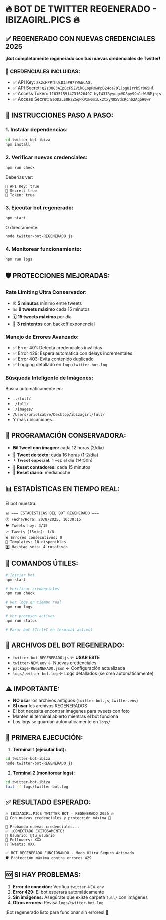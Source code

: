 # 🔥 BOT DE TWITTER REGENERADO - IBIZAGIRL.PICS 🔥

## ✅ REGENERADO CON NUEVAS CREDENCIALES 2025

**¡Bot completamente regenerado con tus nuevas credenciales de Twitter!**

### 🔑 CREDENCIALES INCLUIDAS:
- ✅ API Key: `Zk2cHPPfhUsDIaPH77WAWuAQl`
- ✅ API Secret: `Q2z38G3AIp0cF5ZVikGLopRmwPpD24ca79lJpgUirrb5r065Hl`
- ✅ Access Token: `1163515914731626497-hyI437ByyuqxVD8py99n1rWU8Mjnjs`
- ✅ Access Secret: `EeOD2LS0H2Z5qPKVxN0miLk2txyN05VdcRcnb2AqbH0wr`

## 🚀 INSTRUCCIONES PASO A PASO:

### **1. Instalar dependencias:**
```bash
cd twitter-bot-ibiza
npm install
```

### **2. Verificar nuevas credenciales:**
```bash
npm run check
```
Deberías ver:
```
🔑 API Key: true
🔑 Secret: true  
🔑 Token: true
```

### **3. Ejecutar bot regenerado:**
```bash
npm start
```
O directamente:
```bash
node twitter-bot-REGENERADO.js
```

### **4. Monitorear funcionamiento:**
```bash
npm run logs
```

## 🛡️ PROTECCIONES MEJORADAS:

### **Rate Limiting Ultra Conservador:**
- ⏰ **5 minutos** mínimo entre tweets
- 📊 **8 tweets máximo** cada 15 minutos
- 🗓️ **15 tweets máximo** por día
- 🔄 **3 reintentos** con backoff exponencial

### **Manejo de Errores Avanzado:**
- ✅ Error 401: Detecta credenciales inválidas
- ✅ Error 429: Espera automática con delays incrementales
- ✅ Error 403: Evita contenido duplicado
- ✅ Logging detallado en `logs/twitter-bot.log`

### **Búsqueda Inteligente de Imágenes:**
Busca automáticamente en:
- `../full/`
- `./full/` 
- `./images/`
- `/Users/oriolcabre/Desktop/ibizagirl/full/`
- Y más ubicaciones...

## 📅 PROGRAMACIÓN CONSERVADORA:

- **🖼️ Tweet con imagen:** cada 12 horas (2/día)
- **📝 Tweet de texto:** cada 16 horas (1-2/día)  
- **⭐ Tweet especial:** 1 vez al día (14:30h)
- **🔄 Reset contadores:** cada 15 minutos
- **🌅 Reset diario:** medianoche

## 📊 ESTADÍSTICAS EN TIEMPO REAL:

El bot muestra:
```
📊 === ESTADÍSTICAS DEL BOT REGENERADO ===
🕐 Fecha/Hora: 20/8/2025, 10:30:15
🐦 Tweets hoy: 3/15
📈 Tweets (15min): 1/8
❌ Errores consecutivos: 0
📝 Templates: 10 disponibles
#️⃣ Hashtag sets: 4 rotativos
```

## 🔧 COMANDOS ÚTILES:

```bash
# Iniciar bot
npm start

# Verificar credenciales
npm run check

# Ver logs en tiempo real  
npm run logs

# Ver procesos activos
npm run status

# Parar bot (Ctrl+C en terminal activo)
```

## 📁 ARCHIVOS DEL BOT REGENERADO:

- `twitter-bot-REGENERADO.js` ← **USAR ESTE**
- `twitter-NEW.env` ← Nuevas credenciales  
- `package-REGENERADO.json` ← Configuración actualizada
- `logs/twitter-bot.log` ← Logs detallados (se crea automáticamente)

## ⚠️ IMPORTANTE:

- **NO usar** los archivos antiguos (`twitter-bot.js`, `twitter.env`)
- **SÍ usar** los archivos REGENERADOS
- El bot necesita encontrar imágenes para tweets con foto
- Mantén el terminal abierto mientras el bot funciona
- Los logs se guardan automáticamente en `logs/`

## 🎯 PRIMERA EJECUCIÓN:

1. **Terminal 1 (ejecutar bot):**
```bash
cd twitter-bot-ibiza
node twitter-bot-REGENERADO.js
```

2. **Terminal 2 (monitorear logs):**
```bash
cd twitter-bot-ibiza  
tail -f logs/twitter-bot.log
```

## ✅ RESULTADO ESPERADO:

```
🔥 IBIZAGIRL.PICS TWITTER BOT - REGENERADO 2025 🔥
🔑 Con nuevas credenciales y protección máxima 🔑

🔐 Probando nuevas credenciales...
✅ ¡CONECTADO EXITOSAMENTE!
👤 Usuario: @tu_usuario
👥 Followers: XXX
📝 Tweets: XXX

✅ BOT REGENERADO FUNCIONANDO - Modo Ultra Seguro Activado
🛡️ Protección máxima contra errores 429
```

## 🆘 SI HAY PROBLEMAS:

1. **Error de conexión:** Verifica `twitter-NEW.env`
2. **Error 429:** El bot esperará automáticamente
3. **Sin imágenes:** Asegúrate que existe carpeta `full/` con imágenes
4. **Otros errores:** Revisa `logs/twitter-bot.log`

¡Bot regenerado listo para funcionar sin errores! 🎉